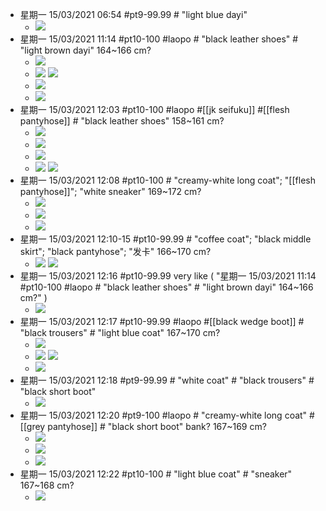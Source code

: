 - 星期一 15/03/2021 06:54 #pt9-99.99 # "light blue dayi" 
    - ![](https://firebasestorage.googleapis.com/v0/b/firescript-577a2.appspot.com/o/imgs%2Fapp%2FXELiu-NovaKG%2FO3-qN-0y-4.png?alt=media&token=2ec781ea-cb3b-4a43-bc4b-0b7c26a15020)
- 星期一 15/03/2021 11:14 #pt10-100 #laopo # "black leather shoes" # "light brown dayi"   164~166 cm?
    - ![](https://firebasestorage.googleapis.com/v0/b/firescript-577a2.appspot.com/o/imgs%2Fapp%2FXELiu-NovaKG%2F3ieyykeYLG.png?alt=media&token=1aa1e370-dbe4-44a3-8c66-3224b6f7c237)
    - ![](https://firebasestorage.googleapis.com/v0/b/firescript-577a2.appspot.com/o/imgs%2Fapp%2FXELiu-NovaKG%2FSEB5Mtpwnv.jpg?alt=media&token=549b1043-f948-49a2-9bc7-7a7cad11dd58)
![](https://firebasestorage.googleapis.com/v0/b/firescript-577a2.appspot.com/o/imgs%2Fapp%2FXELiu-NovaKG%2F10ntdU_iay.png?alt=media&token=0d98b663-6fa3-464c-b741-b9f64ce70219)
    - ![](https://firebasestorage.googleapis.com/v0/b/firescript-577a2.appspot.com/o/imgs%2Fapp%2FXELiu-NovaKG%2FgDseXCJ5Ua.png?alt=media&token=4b90a1cb-1021-49fe-94a9-ed1dbf1d368b)
    - ![](https://firebasestorage.googleapis.com/v0/b/firescript-577a2.appspot.com/o/imgs%2Fapp%2FXELiu-NovaKG%2Fwct25FUKZN.png?alt=media&token=1c07ce1b-08cf-4663-8f3a-751882b025c1)
- 星期一 15/03/2021 12:03 #pt10-100 #laopo #[[jk seifuku]] #[[flesh pantyhose]] # "black leather shoes"   158~161 cm?
    - ![](https://firebasestorage.googleapis.com/v0/b/firescript-577a2.appspot.com/o/imgs%2Fapp%2FXELiu-NovaKG%2FYJIZOzF8aw.jpg?alt=media&token=0de1f56e-435e-4873-81ba-710183b8ad17)
    - ![](https://firebasestorage.googleapis.com/v0/b/firescript-577a2.appspot.com/o/imgs%2Fapp%2FXELiu-NovaKG%2F5cHWMrn8sy.jpg?alt=media&token=1c80b0cc-6cb1-44f9-a580-f079a6d40791)
    - ![](https://firebasestorage.googleapis.com/v0/b/firescript-577a2.appspot.com/o/imgs%2Fapp%2FXELiu-NovaKG%2F7MBZ-GMPxO.png?alt=media&token=534407a5-273b-4dc7-8a81-614596442066)
    - ![](https://firebasestorage.googleapis.com/v0/b/firescript-577a2.appspot.com/o/imgs%2Fapp%2FXELiu-NovaKG%2Fwf_df8EWT8.png?alt=media&token=863bf141-dd2f-4b5d-8b62-a78cfe32a731)
![](https://firebasestorage.googleapis.com/v0/b/firescript-577a2.appspot.com/o/imgs%2Fapp%2FXELiu-NovaKG%2F5rX5tJ0pac.png?alt=media&token=2a06b9de-02e1-413e-b589-77f37e9b641d)
- 星期一 15/03/2021 12:08 #pt10-100 # "creamy-white long coat"; "[[flesh pantyhose]]"; "white sneaker"   169~172 cm?
    - ![](https://firebasestorage.googleapis.com/v0/b/firescript-577a2.appspot.com/o/imgs%2Fapp%2FXELiu-NovaKG%2FwGJBU9wIm7.jpg?alt=media&token=faf49b61-d266-487c-af49-474676a8ef1f)
    - ![](https://firebasestorage.googleapis.com/v0/b/firescript-577a2.appspot.com/o/imgs%2Fapp%2FXELiu-NovaKG%2FiUmw-p8WrC.png?alt=media&token=ceb3a3d7-1f84-49c0-ab87-690446424625)
    - ![](https://firebasestorage.googleapis.com/v0/b/firescript-577a2.appspot.com/o/imgs%2Fapp%2FXELiu-NovaKG%2FQM_HQlSkjU.png?alt=media&token=07b991e2-6045-4d75-bc30-711f0e952723)  
- 星期一 15/03/2021 12:10-15 #pt10-99.99 # "coffee coat"; "black middle skirt"; "black pantyhose"; "发卡"   166~170 cm?  
    - ![](https://firebasestorage.googleapis.com/v0/b/firescript-577a2.appspot.com/o/imgs%2Fapp%2FXELiu-NovaKG%2Fh0gCgDOngR.jpg?alt=media&token=5ecc59eb-b552-4745-88a8-bd63e689ac05)
![](https://firebasestorage.googleapis.com/v0/b/firescript-577a2.appspot.com/o/imgs%2Fapp%2FXELiu-NovaKG%2FydmJi39NOi.png?alt=media&token=a7aa5e60-3422-4050-8b19-d8a7a527e1be)
- 星期一 15/03/2021 12:16 #pt10-99.99   very like ( "星期一 15/03/2021 11:14 #pt10-100 #laopo # "black leather shoes" # "light brown dayi"   164~166 cm?" ) 
    - ![](https://firebasestorage.googleapis.com/v0/b/firescript-577a2.appspot.com/o/imgs%2Fapp%2FXELiu-NovaKG%2FfppRfxgWeQ.png?alt=media&token=0b844c88-4578-4822-b1ef-9c9ebf1983df)
- 星期一 15/03/2021 12:17 #pt10-99.99 #laopo #[[black wedge boot]] # "black trousers" # "light blue coat"   167~170 cm?
    - ![](https://firebasestorage.googleapis.com/v0/b/firescript-577a2.appspot.com/o/imgs%2Fapp%2FXELiu-NovaKG%2Fk5IDCeaZJN.png?alt=media&token=7fc8500a-9c84-4ad3-834e-1ea8b812a329)
    - ![](https://firebasestorage.googleapis.com/v0/b/firescript-577a2.appspot.com/o/imgs%2Fapp%2FXELiu-NovaKG%2FjZLjNaAIrN.png?alt=media&token=b2bee2ec-2ba2-4cf6-9d7f-99b842bd0508) 
![](https://firebasestorage.googleapis.com/v0/b/firescript-577a2.appspot.com/o/imgs%2Fapp%2FXELiu-NovaKG%2Fnhc1S2ZLlo.png?alt=media&token=e789cdb4-064c-4792-9915-609cc712e398)
    - ![](https://firebasestorage.googleapis.com/v0/b/firescript-577a2.appspot.com/o/imgs%2Fapp%2FXELiu-NovaKG%2FY3UpcgaidI.jpg?alt=media&token=fa789ed7-5b61-43d5-8aad-7a924d549e6d)
- 星期一 15/03/2021 12:18 #pt9-99.99 # "white coat" # "black trousers" # "black short boot" 
    - ![](https://firebasestorage.googleapis.com/v0/b/firescript-577a2.appspot.com/o/imgs%2Fapp%2FXELiu-NovaKG%2FMPkh7tOje4.png?alt=media&token=1ce75cf3-21b8-4d42-ad6f-c78568f299d7)
- 星期一 15/03/2021 12:20 #pt9-100 #laopo # "creamy-white long coat" #[[grey pantyhose]] # "black short boot"   bank?   167~169 cm?
    - ![](https://firebasestorage.googleapis.com/v0/b/firescript-577a2.appspot.com/o/imgs%2Fapp%2FXELiu-NovaKG%2Fb7jmQWON_Y.png?alt=media&token=f3ff337b-8500-4d7f-8198-0369cc9e79ca)
    - ![](https://firebasestorage.googleapis.com/v0/b/firescript-577a2.appspot.com/o/imgs%2Fapp%2FXELiu-NovaKG%2FrYD2CGWRRb.jpg?alt=media&token=64fea088-7bfd-4e20-bfcc-85a89e43ab11)
    - ![](https://firebasestorage.googleapis.com/v0/b/firescript-577a2.appspot.com/o/imgs%2Fapp%2FXELiu-NovaKG%2FWmsR8nYzhT.png?alt=media&token=cbe3c4cc-880d-4ce5-ab05-8cbb9ca7162d) 
- 星期一 15/03/2021 12:22 #pt10-100 # "light blue coat" # "sneaker"   167~168 cm?
    - ![](https://firebasestorage.googleapis.com/v0/b/firescript-577a2.appspot.com/o/imgs%2Fapp%2FXELiu-NovaKG%2FNlAXhiJQx7.png?alt=media&token=d8e55363-a752-4575-aa0c-cf502c316c3b)
